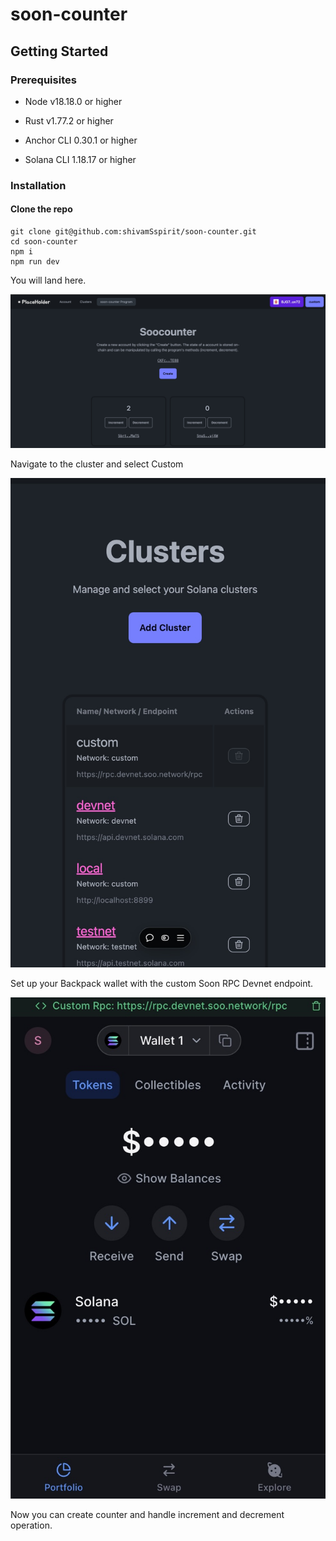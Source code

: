 
# soon-counter

## Getting Started

### Prerequisites

- Node v18.18.0 or higher

- Rust v1.77.2 or higher
- Anchor CLI 0.30.1 or higher
- Solana CLI 1.18.17 or higher

### Installation

#### Clone the repo

```shell
git clone git@github.com:shivamSspirit/soon-counter.git
cd soon-counter
npm i
npm run dev
```

You will land here.

![soo-counter](/public/soocount.jpeg)

Navigate to the cluster and select Custom

![soo-cluster](/public/soocluster.jpeg)

Set up your Backpack wallet with the custom Soon RPC Devnet endpoint.

![soo-wallet](/public/soowallet.jpeg)

Now you can create counter and handle increment and decrement operation.



